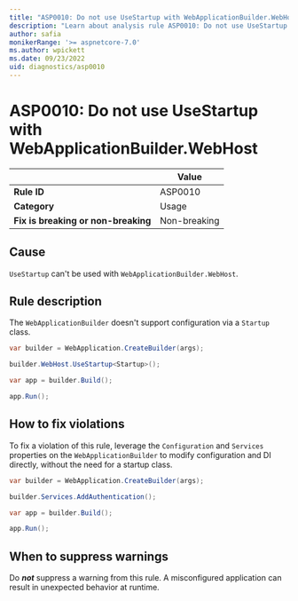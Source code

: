 ```yaml
---
title: "ASP0010: Do not use UseStartup with WebApplicationBuilder.WebHost"
description: "Learn about analysis rule ASP0010: Do not use UseStartup with WebApplicationBuilder.WebHost"
author: safia
monikerRange: '>= aspnetcore-7.0'
ms.author: wpickett
ms.date: 09/23/2022
uid: diagnostics/asp0010
---
```

# ASP0010: Do not use UseStartup with WebApplicationBuilder.WebHost

| | Value |
|-|-|
| **Rule ID** |ASP0010|
| **Category** |Usage|
| **Fix is breaking or non-breaking** |Non-breaking|

## Cause

`UseStartup` can't be used with `WebApplicationBuilder.WebHost`.

## Rule description

The `WebApplicationBuilder` doesn't support configuration via a `Startup` class.

```csharp
var builder = WebApplication.CreateBuilder(args);

builder.WebHost.UseStartup<Startup>();

var app = builder.Build();

app.Run();
```

## How to fix violations

To fix a violation of this rule, leverage the `Configuration` and `Services` properties on the `WebApplicationBuilder` to modify configuration and DI directly, without the need for a startup class.

```csharp
var builder = WebApplication.CreateBuilder(args);

builder.Services.AddAuthentication();

var app = builder.Build();

app.Run();
```

## When to suppress warnings

Do ***not*** suppress a warning from this rule. A misconfigured application can result in unexpected behavior at runtime.

